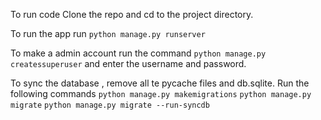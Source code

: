 To run code Clone the repo and cd to the project directory.

To run the app run `python manage.py runserver`

To make a admin account run the command `python manage.py createssuperuser` and enter the username and password.

To sync the database , remove all te pycache files and db.sqlite.
Run the following commands 
`python manage.py makemigrations`
`python manage.py migrate`
`python manage.py migrate --run-syncdb`
